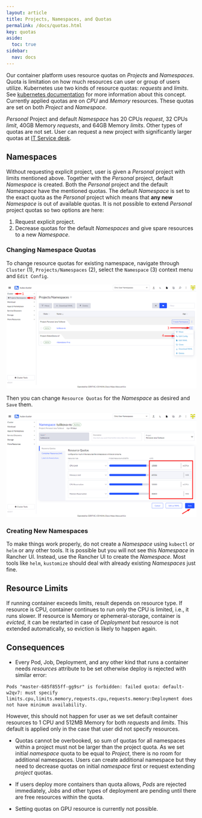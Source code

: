 ```yaml
---
layout: article
title: Projects, Namespaces, and Quotas
permalink: /docs/quotas.html
key: quotas
aside:
  toc: true
sidebar:
  nav: docs
---
```

Our container platform uses resource quotas on *Projects* and *Namespaces*. Quota is limitation on how much resources can user or group of users utilize. Kubernetes use two kinds of resource quotas: *requests* and *limits*. See [kubernetes documentation](https://kubernetes.io/docs/concepts/configuration/manage-resources-containers/) for more information about this concept. Currently applied quotas are on *CPU* and *Memory* resources. These quotas are set on both *Project* and *Namespace*.

*Personal* Project and default *Namespace* has 20 CPUs *request*, 32 CPUs *limit*, 40GB Memory *requests*, and 64GB Memory *limits*. Other types of quotas are not set. User can request a new project with significantly larger quotas at <a href="mailto:k8s@ics.muni.cz">IT Service desk</a>.

## Namespaces

Without requesting explicit project, user is given a *Personal* project with limits mentioned above. Together with the *Personal* project, default *Namespace* is created. Both the *Personal* project and the default *Namespace* have the mentioned quotas. The default *Namespace* is set to the exact quota as the *Personal* project which means that **any new** *Namespace* is out of available quotas. It is not possible to extend *Personal* project quotas so two options are here:

1. Request explicit project.
2. Decrease quotas for the default *Namespaces* and give spare resources to a new *Namespace*.

### Changing Namespace Quotas

To change resource quotas for existing namespace, navigate through `Cluster` (1), `Projects/Namespaces` (2), select the `Namespace` (3) context menu and `Edit Config`.

![quotaedit1](quotaedit1.png)

Then you can change `Resource Quotas` for the *Namespace* as desired and `Save` them.

![quotaedit2](quotaedit2.png)

### Creating New Namespaces

To make things work properly, do not create a *Namespace* using `kubectl` or `helm` or any other tools. It is possible but you will not see this *Namespace* in Rancher UI. Instead, use the Rancher UI to create the *Namespace*. Most tools like `helm`, `kustomize` should deal with already existing *Namespaces* just fine.

## Resource Limits

If running container exceeds limits, result depends on resource type. If resource is CPU, container continues to run only the CPU is limited, i.e., it runs slower. If resource is Memory or ephemeral-storage, container is *evicted*, it can be restarted in case of *Deployment* but resource is not extended automatically, so eviction is likely to happen again.

## Consequences

* Every Pod, Job, Deployment, and any other kind that runs a container needs *resources* attribute to be set otherwise deploy is rejected with similar error:
```
Pods "master-685f855ff-gg9sr" is forbidden: failed quota: default-w2qv7: must specify limits.cpu,limits.memory,requests.cpu,requests.memory:Deployment does not have minimum availability.
```
 However, this should not happen for user as we set default container resources to 1 CPU and 512MB Memory for both *requests* and *limits*. This default is applied only in the case that user did not specify resources.

* Quotas cannot be overbooked, so sum of quotas for all namespaces within a project must not be larger than the project quota. As we set initial *namespace* quota to be equal to *Project*, there is no room for additional namespaces. Users can create additional namespace but they need to decrease quotas on initial *namespace* first or request extending *project* quotas.

* If users deploy more containers than quota allows, *Pods* are rejected immediately, *Jobs* and other types of deployment are pending until there are free resources within the quota.

* Setting quotas on GPU resource is currently not possible.
